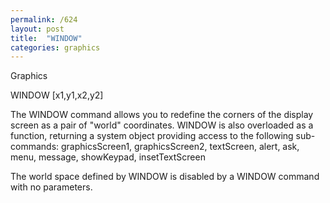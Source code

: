 ```yaml
---
permalink: /624
layout: post
title:  "WINDOW"
categories: graphics
---
```

Graphics

WINDOW [x1,y1,x2,y2]

The WINDOW command allows you to redefine the corners of the display screen as a pair of "world" coordinates. WINDOW is also overloaded as a function, returning a system object providing access to the following sub-commands: graphicsScreen1, graphicsScreen2, textScreen, alert, ask, menu, message, showKeypad, insetTextScreen


The world space defined by WINDOW is disabled by a WINDOW command with no parameters.

